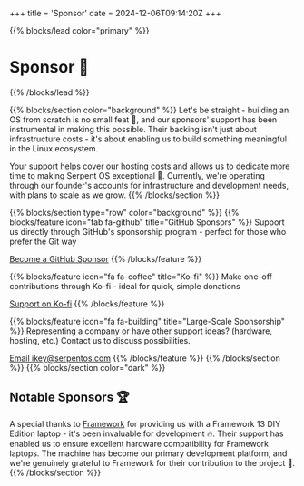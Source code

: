 +++
title = 'Sponsor'
date = 2024-12-06T09:14:20Z
+++

{{% blocks/lead color="primary" %}}
# Sponsor 🌟

{{% /blocks/lead %}}

{{% blocks/section color="background" %}}
Let's be straight - building an OS from scratch is no small feat 🚀, and our sponsors' support has been instrumental in making this possible. Their backing isn't just about infrastructure costs - it's about enabling us to build something meaningful in the Linux ecosystem.

Your support helps cover our hosting costs and allows us to dedicate more time to making Serpent OS exceptional 🐍. Currently, we're operating through our founder's accounts for infrastructure and development needs, with plans to scale as we grow.
{{% /blocks/section %}}

{{% blocks/section type="row" color="background" %}}
{{% blocks/feature icon="fab fa-github" title="GitHub Sponsors" %}}
Support us directly through GitHub's sponsorship program - perfect for those who prefer the Git way

[Become a GitHub Sponsor](https://github.com/sponsors/ikeycode)
{{% /blocks/feature %}}

{{% blocks/feature icon="fa fa-coffee" title="Ko-fi" %}}
Make one-off contributions through Ko-fi - ideal for quick, simple donations

[Support on Ko-fi](https://ko-fi.com/ikeydoherty)
{{% /blocks/feature %}}

{{% blocks/feature icon="fa fa-building" title="Large-Scale Sponsorship" %}}
Representing a company or have other support ideas? (hardware, hosting, etc.)
Contact us to discuss possibilities.

[Email ikey@serpentos.com](mailto:ikey@serpentos.com)
{{% /blocks/feature %}}
{{% /blocks/section %}}
{{% blocks/section color="dark" %}}
## Notable Sponsors 🏆

A special thanks to [Framework](https://frame.work) for providing us with a Framework 13 DIY Edition laptop - it's been invaluable for development 🔥. Their support has enabled us to ensure excellent hardware compatibility for Framework laptops. The machine has become our primary development platform, and we're genuinely grateful to Framework for their contribution to the project 💪.
{{% /blocks/section %}}
